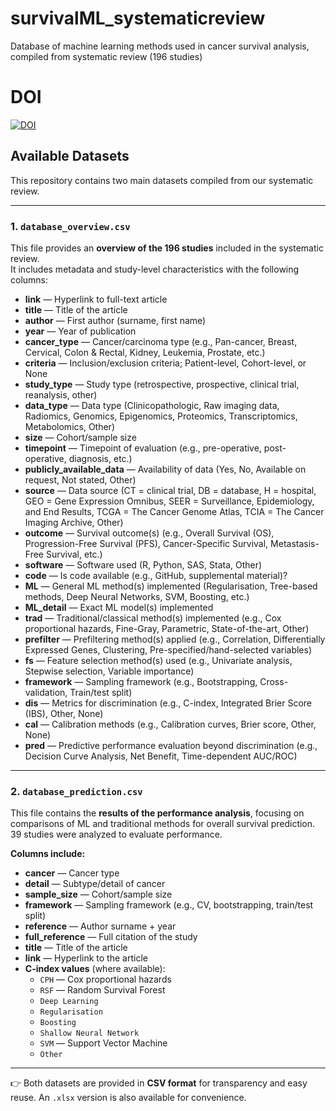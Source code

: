 # survivalML_systematicreview
Database of machine learning methods used in cancer survival analysis, compiled from systematic review (196 studies)

# DOI
[![DOI](https://zenodo.org/badge/DOI/10.5281/zenodo.17191829.svg)](https://doi.org/10.5281/zenodo.17191829)


## Available Datasets

This repository contains two main datasets compiled from our systematic review.

---

### 1. `database_overview.csv`

This file provides an **overview of the 196 studies** included in the systematic review.  
It includes metadata and study-level characteristics with the following columns:

- **link** — Hyperlink to full-text article  
- **title** — Title of the article  
- **author** — First author (surname, first name)  
- **year** — Year of publication  
- **cancer_type** — Cancer/carcinoma type (e.g., Pan-cancer, Breast, Cervical, Colon & Rectal, Kidney, Leukemia, Prostate, etc.)  
- **criteria** — Inclusion/exclusion criteria; Patient-level, Cohort-level, or None  
- **study_type** — Study type (retrospective, prospective, clinical trial, reanalysis, other)  
- **data_type** — Data type (Clinicopathologic, Raw imaging data, Radiomics, Genomics, Epigenomics, Proteomics, Transcriptomics, Metabolomics, Other)  
- **size** — Cohort/sample size  
- **timepoint** — Timepoint of evaluation (e.g., pre-operative, post-operative, diagnosis, etc.)  
- **publicly_available_data** — Availability of data (Yes, No, Available on request, Not stated, Other)  
- **source** — Data source (CT = clinical trial, DB = database, H = hospital, GEO = Gene Expression Omnibus, SEER = Surveillance, Epidemiology, and End Results, TCGA = The Cancer Genome Atlas, TCIA = The Cancer Imaging Archive, Other)  
- **outcome** — Survival outcome(s) (e.g., Overall Survival (OS), Progression-Free Survival (PFS), Cancer-Specific Survival, Metastasis-Free Survival, etc.)  
- **software** — Software used (R, Python, SAS, Stata, Other)  
- **code** — Is code available (e.g., GitHub, supplemental material)?  
- **ML** — General ML method(s) implemented (Regularisation, Tree-based methods, Deep Neural Networks, SVM, Boosting, etc.)  
- **ML_detail** — Exact ML model(s) implemented  
- **trad** — Traditional/classical method(s) implemented (e.g., Cox proportional hazards, Fine-Gray, Parametric, State-of-the-art, Other)  
- **prefilter** — Prefiltering method(s) applied (e.g., Correlation, Differentially Expressed Genes, Clustering, Pre-specified/hand-selected variables)  
- **fs** — Feature selection method(s) used (e.g., Univariate analysis, Stepwise selection, Variable importance)  
- **framework** — Sampling framework (e.g., Bootstrapping, Cross-validation, Train/test split)  
- **dis** — Metrics for discrimination (e.g., C-index, Integrated Brier Score (IBS), Other, None)  
- **cal** — Calibration methods (e.g., Calibration curves, Brier score, Other, None)  
- **pred** — Predictive performance evaluation beyond discrimination (e.g., Decision Curve Analysis, Net Benefit, Time-dependent AUC/ROC)  

---

### 2. `database_prediction.csv`

This file contains the **results of the performance analysis**, focusing on comparisons of ML and traditional methods for overall survival prediction. 39 studies were analyzed to evaluate performance. 


**Columns include:**  
- **cancer** — Cancer type  
- **detail** — Subtype/detail of cancer  
- **sample_size** — Cohort/sample size  
- **framework** — Sampling framework (e.g., CV, bootstrapping, train/test split)  
- **reference** — Author surname + year  
- **full_reference** — Full citation of the study  
- **title** — Title of the article  
- **link** — Hyperlink to the article  
- **C-index values** (where available):  
  - `CPH` — Cox proportional hazards  
  - `RSF` — Random Survival Forest  
  - `Deep Learning`  
  - `Regularisation`  
  - `Boosting`  
  - `Shallow Neural Network`  
  - `SVM` — Support Vector Machine  
  - `Other`  

---

👉 Both datasets are provided in **CSV format** for transparency and easy reuse. An `.xlsx` version is also available for convenience.
